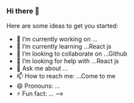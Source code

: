 ### Hi there 👋


Here are some ideas to get you started:

- 🔭 I’m currently working on ...
- 🌱 I’m currently learning ...React js
- 👯 I’m looking to collaborate on ...Github
- 🤔 I’m looking for help with ...React js
- 💬 Ask me about ...
- 📫 How to reach me: ...Come to me
- 😄 Pronouns: ...
- ⚡ Fun fact: ...
-->

